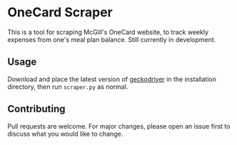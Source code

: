 # OneCard Scraper

This is a tool for scraping McGill's OneCard website, to track weekly expenses from one's meal plan balance. Still currently in development.

## Usage

Download and place the latest version of [geckodriver](https://github.com/mozilla/geckodriver/releases) in the installation directory, then run `scraper.py` as normal. 

## Contributing
Pull requests are welcome. For major changes, please open an issue first to discuss what you would like to change.